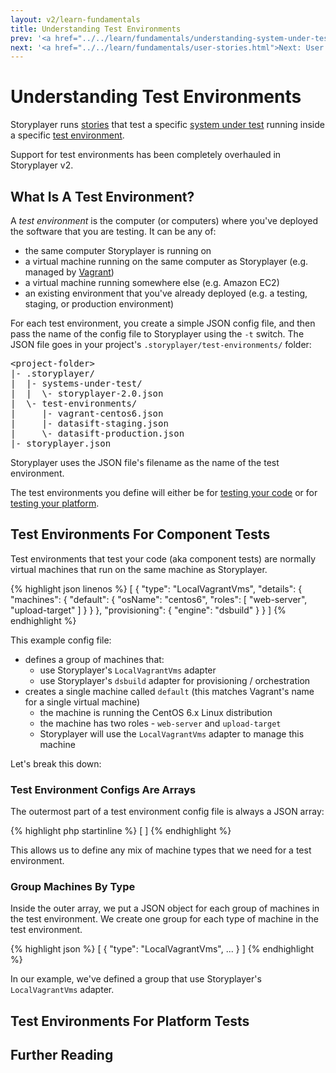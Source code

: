 ```yaml
---
layout: v2/learn-fundamentals
title: Understanding Test Environments
prev: '<a href="../../learn/fundamentals/understanding-system-under-test.html">Prev: Understanding The System Under Test</a>'
next: '<a href="../../learn/fundamentals/user-stories.html">Next: User Stories</a>'
---
```

# Understanding Test Environments

Storyplayer runs [stories](understanding-stories.html) that test a specific [system under test](understanding-system-under-test.html) running inside a specific [test environment](understanding-test-environments.html).

Support for test environments has been completely overhauled in Storyplayer v2.

## What Is A Test Environment?

A _test environment_ is the computer (or computers) where you've deployed the software that you are testing. It can be any of:

* the same computer Storyplayer is running on
* a virtual machine running on the same computer as Storyplayer (e.g. managed by [Vagrant](http://www.vagrantup.com))
* a virtual machine running somewhere else (e.g. Amazon EC2)
* an existing environment that you've already deployed (e.g. a testing, staging, or production environment)

For each test environment, you create a simple JSON config file, and then pass the name of the config file to Storyplayer using the `-t` switch. The JSON file goes in your project's `.storyplayer/test-environments/` folder:

<pre>
&lt;project-folder&gt;
|- .storyplayer/
|  |- systems-under-test/
|  |  \- storyplayer-2.0.json
|  \- test-environments/
|     |- vagrant-centos6.json
|     |- datasift-staging.json
|     \- datasift-production.json
|- storyplayer.json
</pre>

Storyplayer uses the JSON file's filename as the name of the test environment.

The test environments you define will either be for [testing your code](../test-your-code/index.html) or for [testing your platform](../test-your-platform/index.html).

## Test Environments For Component Tests

Test environments that test your code (aka component tests) are normally virtual machines that run on the same machine as Storyplayer.

{% highlight json linenos %}
[
    {
        "type": "LocalVagrantVms",
        "details": {
            "machines": {
                "default": {
                    "osName": "centos6",
                    "roles": [
                        "web-server",
                        "upload-target"
                    ]
                }
            }
        },
        "provisioning": {
            "engine": "dsbuild"
        }
    }
]
{% endhighlight %}

This example config file:

* defines a group of machines that:
  * use Storyplayer's `LocalVagrantVms` adapter
  * use Storyplayer's `dsbuild` adapter for provisioning / orchestration
* creates a single machine called `default` (this matches Vagrant's name for a single virtual machine)
  * the machine is running the CentOS 6.x Linux distribution
  * the machine has two roles - `web-server` and `upload-target`
  * Storyplayer will use the `LocalVagrantVms` adapter to manage this machine

Let's break this down:

### Test Environment Configs Are Arrays

The outermost part of a test environment config file is always a JSON array:

{% highlight php startinline %}
[
]
{% endhighlight %}

This allows us to define any mix of machine types that we need for a test environment.

### Group Machines By Type

Inside the outer array, we put a JSON object for each group of machines in the test environment. We create one group for each type of machine in the test environment.

{% highlight json %}
[
    {
        "type": "LocalVagrantVms",
        ...
    }
]
{% endhighlight %}

In our example, we've defined a group that use Storyplayer's `LocalVagrantVms` adapter.

## Test Environments For Platform Tests


## Further Reading